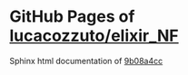 GitHub Pages of [lucacozzuto/elixir_NF](https://github.com/lucacozzuto/elixir_NF.git)
===
Sphinx html documentation of [9b08a4cc](https://github.com/lucacozzuto/elixir_NF/tree/9b08a4cc5691138fbf887babeec7c8632b19d186)

